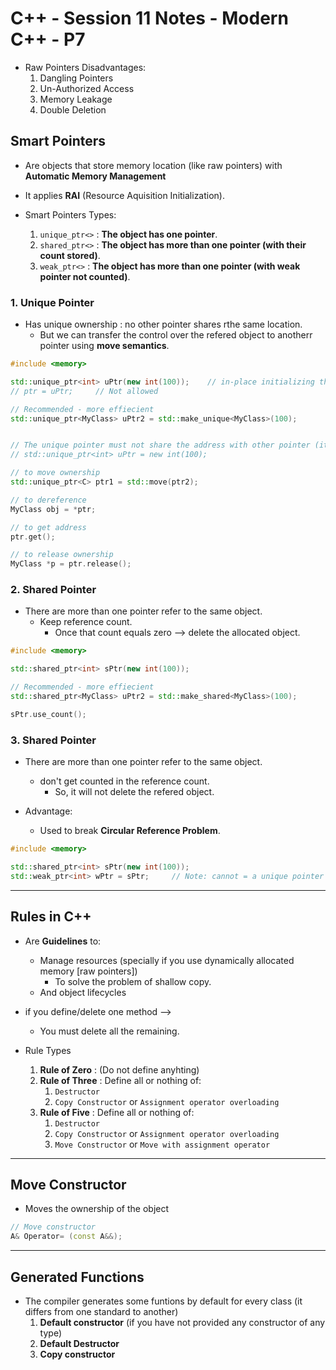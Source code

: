 # C++ - Session 11 Notes - Modern C++ - P7

* Raw Pointers Disadvantages:
    1. Dangling Pointers
    2. Un-Authorized Access
    3. Memory Leakage
    4. Double Deletion

## Smart Pointers

* Are objects that store memory location (like raw pointers) with **Automatic Memory Management**
* It applies **RAI** (Resource Aquisition Initialization).

* Smart Pointers Types:
    1. `unique_ptr<>` : **The object has one pointer**.
    1. `shared_ptr<>` : **The object has more than one pointer (with their count stored)**.
    1. `weak_ptr<>` : **The object has more than one pointer (with weak pointer not counted)**.

### 1. Unique Pointer

* Has unique ownership : no other pointer shares rthe same location.
  * But we can transfer the control over the refered object to anotherr pointer using **move semantics**.

```cpp
#include <memory>

std::unique_ptr<int> uPtr(new int(100));    // in-place initializing the unique pointer 
// ptr = uPtr;     // Not allowed

// Recommended - more effiecient
std::unique_ptr<MyClass> uPtr2 = std::make_unique<MyClass>(100);


// The unique pointer must not share the address with other pointer (it must move the ownership)
// std::unique_ptr<int> uPtr = new int(100);

// to move ownership
std::unique_ptr<C> ptr1 = std::move(ptr2);

// to dereference
MyClass obj = *ptr;

// to get address
ptr.get();

// to release ownership
MyClass *p = ptr.release();
```

### 2. Shared Pointer

* There are more than one pointer refer to the same object.
  * Keep reference count.
    * Once that count equals zero --> delete the allocated object.

```cpp
#include <memory>

std::shared_ptr<int> sPtr(new int(100));

// Recommended - more effiecient
std::shared_ptr<MyClass> uPtr2 = std::make_shared<MyClass>(100);

sPtr.use_count();
```

### 3. Shared Pointer

* There are more than one pointer refer to the same object.
  * don't get counted in the reference count.
    * So, it will not delete the refered object.

* Advantage:
  * Used to break **Circular Reference Problem**.

```cpp
#include <memory>

std::shared_ptr<int> sPtr(new int(100));
std::weak_ptr<int> wPtr = sPtr;     // Note: cannot = a unique pointer
```

---

## Rules in C++

* Are **Guidelines** to:
  * Manage resources (specially if you use dynamically allocated memory [raw pointers])
    * To solve the problem of shallow copy.
  * And object lifecycles

* if you define/delete one method -->
  * You must delete all the remaining.

* Rule Types
  1. **Rule of Zero** : (Do not define anyhting)
  2. **Rule of Three** : Define all or nothing of:
     1. `Destructor`
     2. `Copy Constructor` or `Assignment operator overloading`
  3. **Rule of Five** : Define all or nothing of:
     1. `Destructor`
     2. `Copy Constructor` or `Assignment operator overloading`
     3. `Move Constructor` or `Move with assignment operator`

---

## Move Constructor

* Moves the ownership of the object

```cpp
// Move constructor
A& Operator= (const A&&);
```

---

## Generated Functions

* The compiler generates some funtions by default for every class (it differs from one standard to another)
  1. **Default constructor** (if you have not provided any constructor of any type)
  2. **Default Destructor**
  3. **Copy constructor**
